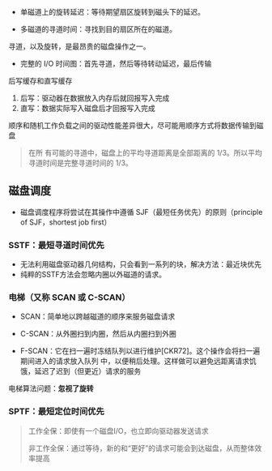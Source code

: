 * 单磁道上的旋转延迟：等待期望扇区旋转到磁头下的延迟。

* 多磁道的寻道时间：寻找到目的扇区所在的磁道。

寻道，以及旋转，是最昂贵的磁盘操作之一。

* 完整的 I/O 时间图：首先寻道，然后等待转动延迟，最后传输

后写缓存和直写缓存

1. 后写：驱动器在数据放入内存后就回报写入完成
2. 直写：数据实际写入磁盘后才回报写入完成

顺序和随机工作负载之间的驱动性能差异很大，尽可能用顺序方式将数据传输到磁盘

>在所 有可能的寻道中，磁盘上的平均寻道距离是全部距离的 1/3。所以平均寻道时间是完整寻道时间的 1/3。

## 磁盘调度

* 磁盘调度程序将尝试在其操作中遵循 SJF（最短任务优先）的原则（principle of  SJF，shortest job first）

### SSTF：最短寻道时间优先

* 无法利用磁盘驱动器几何结构，只会看到一系列的块，解决方法：最近块优先
* 纯粹的SSTF方法会忽略内圈以外磁道的请求。

### 电梯（又称 SCAN 或 C-SCAN） 

* SCAN：简单地以跨越磁道的顺序来服务磁盘请求

* C-SCAN：从外圈扫到内圈，然后从内圈扫到外圈
* F-SCAN：它在扫一遍时冻结队列以进行维护[CKR72]。这个操作会将扫一遍期间进入的请求放入队列 中，以便稍后处理。这样做可以避免远距离请求饥饿，延迟了迟到（但更近）请求的服务

电梯算法问题：**忽视了旋转**

### SPTF：最短定位时间优先

> 工作全保：即使有一个磁盘I/O，也立即向驱动器发送请求
>
> 非工作全保：通过等待，新的和“更好”的请求可能会到达磁盘，从而整体效率提高